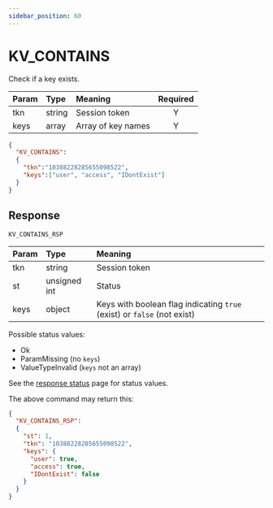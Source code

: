 ```yaml
---
sidebar_position: 60
---
```


# KV_CONTAINS
Check if a key exists.


|Param|Type|Meaning|Required|
|:---|:---|:---|:---:|
|tkn|string|Session token|Y|
|keys|array|Array of key names|Y|


```json
{
  "KV_CONTAINS":
  {
    "tkn":"10388228285655098522",
    "keys":["user", "access", "IDontExist"]
  }
}
```

## Response

`KV_CONTAINS_RSP`


|Param|Type|Meaning|
|:---|:---|:---|
|tkn|string|Session token|
|st|unsigned int|Status|
|keys|object|Keys with boolean flag indicating `true` (exist) or `false` (not exist)|Y|


Possible status values:

- Ok
- ParamMissing (no `keys`)
- ValueTypeInvalid (`keys` not an array)

See the [response status](./../Statuses) page for status values.


The above command may return this:

```json title="A key does not exist"
{
  "KV_CONTAINS_RSP":
  {
    "st": 1,
    "tkn": "10388228285655098522",
    "keys": {
      "user": true,
      "access": true,
      "IDontExist": false
    }
  }
}
```